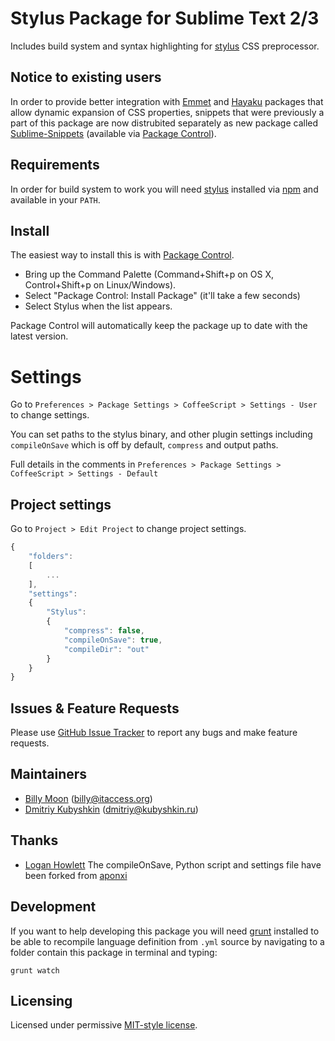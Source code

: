# Stylus Package for Sublime Text 2/3

Includes build system and syntax highlighting for [stylus](http://learnboost.github.io/stylus/) CSS preprocessor.

## Notice to existing users

In order to provide better integration with [Emmet](https://sublime.wbond.net/packages/Emmet) and [Hayaku](https://sublime.wbond.net/packages/Hayaku%20-%20tools%20for%20writing%20CSS%20faster) packages that allow dynamic expansion of CSS properties, snippets that were previously a part of this package are now distrubited separately as new package called [Sublime-Snippets](https://github.com/billymoon/Stylus-Snippets) (available via [Package Control](https://sublime.wbond.net/)).

## Requirements

In order for build system to work you will need [stylus](http://learnboost.github.io/stylus/) installed via [npm](http://nodejs.org/) and available in your `PATH`.

## Install

The easiest way to install this is with [Package Control](https://sublime.wbond.net/).

 * Bring up the Command Palette (Command+Shift+p on OS X, Control+Shift+p on Linux/Windows).
 * Select "Package Control: Install Package" (it'll take a few seconds)
 * Select Stylus when the list appears.

Package Control will automatically keep the package up to date with the latest version.

# Settings

Go to `Preferences > Package Settings > CoffeeScript > Settings - User` to change settings.

You can set paths to the stylus binary, and other plugin settings including `compileOnSave` which is off by default, `compress` and output paths.

Full details in the comments in `Preferences > Package Settings > CoffeeScript > Settings - Default`

## Project settings

Go to `Project > Edit Project` to change project settings.

```Javascript
{
    "folders":
    [
        ...
    ],
    "settings":
    {
        "Stylus":
        {
            "compress": false,
            "compileOnSave": true,
            "compileDir": "out"
        }
    }
}
```

## Issues & Feature Requests

Please use [GitHub Issue Tracker](https://github.com/billymoon/Stylus/issues) to report any bugs and make feature requests.

## Maintainers

 * [Billy Moon](https://github.com/billymoon) ([billy@itaccess.org](mailto:billy@itaccess.org))
 * [Dmitriy Kubyshkin](https://github.com/grassator) ([dmitriy@kubyshkin.ru](mailto:dmitriy@kubyshkin.ru))

## Thanks

 * [Logan Howlett](https://github.com/aponxi) The compileOnSave, Python script and settings file have been forked from [aponxi](https://github.com/aponxi/sublime-better-coffeescript)

## Development

If you want to help developing this package you will need [grunt](http://gruntjs.com/) installed to be able to recompile language definition from `.yml` source by navigating to a folder contain this package in terminal and typing:

    grunt watch

## Licensing

Licensed under permissive [MIT-style license](https://github.com/billymoon/Stylus/blob/master/LICENSE).
